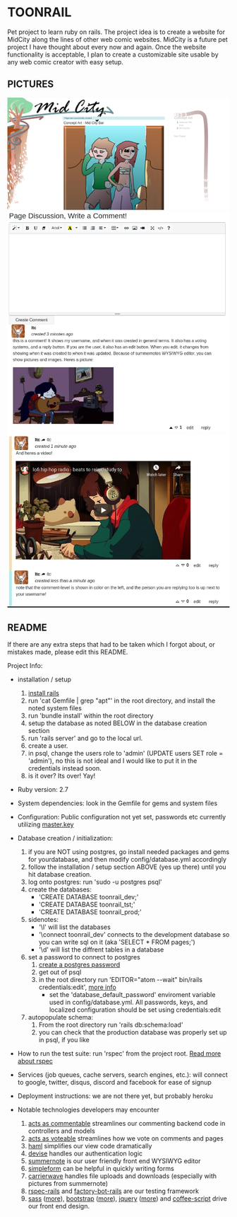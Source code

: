 # TOONRAIL
Pet project to learn ruby on rails. The project idea is to create a website for MidCity along the lines of other web comic websites. MidCity is a future pet project I have thought about every now and again. Once the website functionality is acceptable, I plan to create a customizable site usable by any web comic creator with easy setup.

## PICTURES
![main-page](.pics/main-page.png)
![write-coms](.pics/write_a_comment.png)
![coms2](.pics/comments-2.png)

## README

If there are any extra steps that had to be taken which I forgot about, or mistakes made, please edit this README.

Project Info:

* installation / setup
  1. [install rails](http://www.installrails.com/)
  2. run 'cat Gemfile | grep "apt"' in the root directory, and install the noted system files
  3. run 'bundle install' within the root directory
  4. setup the database as noted BELOW in the database creation section
  5. run 'rails server' and go to the local url.
  6. create a user.
  7. in psql, change the users role to 'admin' (UPDATE users SET role = 'admin'), no this is not ideal and I would like to put it in the credentials instead soon.
  8. is it over? Its over! Yay!

* Ruby version: 2.7

* System dependencies: look in the Gemfile for gems and system files

* Configuration: Public configuration not yet set, passwords etc currently utilizing [master.key](https://medium.com/@thorntonbrenden/rails-and-the-legendary-master-key-15c8be7799f1)

* Database creation / initialization:
  1. if you are NOT using postgres, go install needed packages and gems for yourdatabase, and then modify config/database.yml accordingly
  2. follow the installation / setup section ABOVE (yes up there) until you hit database creation.
  3. log onto postgres: run 'sudo -u postgres psql'
  4. create the databases:
      - 'CREATE DATABASE toonrail_dev;'
      - 'CREATE DATABASE toonrail_tst;'
      - 'CREATE DATABASE toonrail_prod;'
  5. sidenotes:
      - '\l' will list the databases
      - '\connect toonrail_dev' connects to the development database so you can write sql on it (aka 'SELECT * FROM pages;')
      - '\d' will list the diffrent tables in a database
  6. set a password to connect to postgres
      1. [create a postgres password](https://www.postgresqltutorial.com/postgresql-change-password/)
      2. get out of psql
      3. in the root directory run 'EDITOR="atom --wait" bin/rails credentials:edit', [more info](https://medium.com/@thorntonbrenden/rails-and-the-legendary-master-key-15c8be7799f1)
          - set the 'database_default_password' enviroment variable used in config/database.yml. All passwords, keys, and localized configuration should be set using credentials:edit
  7. autopopulate schema: 
      1. From the root directory run 'rails db:schema:load'
      2. you can check that the production database was properly set up in psql, if you like

* How to run the test suite: run 'rspec' from the project root. [Read more about rspec](https://github.com/rspec/rspec)

* Services (job queues, cache servers, search engines, etc.): will connect to google, twitter, disqus, discord and facebook for ease of signup

* Deployment instructions: we are not there yet, but probably heroku

* Notable technologies developers may encounter
  1. [acts as commentable](https://github.com/jackdempsey/acts_as_commentable) streamlines our commenting backend code in controllers and models
  2. [acts as voteable](https://github.com/ryanto/acts_as_votable) streamlines how we vote on comments and pages
  3. [haml](https://github.com/haml/haml-rails) simplifies our view code dramatically
  4. [devise](https://github.com/heartcombo/devise) handles our authentication logic
  5. [summernote](https://summernote.org/) is our user friendly front end WYSIWYG editor
  6. [simpleform](https://github.com/heartcombo/simple_form) can be helpful in quickly writing forms
  7. [carrierwave](https://github.com/carrierwaveuploader/carrierwave) handles file uploads and downloads (especially with pictures from summernote)
  8. [rspec-rails](https://github.com/rspec/rspec-rails) and [factory-bot-rails](https://github.com/thoughtbot/factory_bot_rails) are our testing framework
  9. [sass](https://github.com/rails/sass-rails) ([more](https://sass-lang.com/)), [bootstrap](https://github.com/twbs/bootstrap-rubygem) ([more](https://getbootstrap.com/docs/4.1/getting-started/introduction/)), [jquery](https://github.com/rails/jquery-rails) ([more](https://api.jquery.com/category/selectors/)) and [coffee-script](https://coffeescript.org/) drive our front end design.
  
